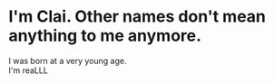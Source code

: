 # I'm Clai. Other names don't mean anything to me anymore.
I was born at a very young age.  
I'm reaLLL
